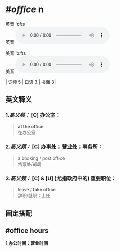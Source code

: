 # ***\#office*** n
英音 'ɒfɪs  
英音
<audio src="./media/office-B.aac" controls="controls"></audio>

美音 'ɔːfɪs  
美音
<audio src="./media/office.aac" controls="controls"></audio>



| 词频 5 | 口语 3 | 书面 3 |  

英文释义
---
### 1.*高义频：* **[C] 办公室：**  

 > **at the office**   
 > 在办公室    

### 2.*高义频：* **[C] 办事处；营业处；事务所：**  

 > a booking / post office  
 > 售票处/邮局    

### 3.*高义频：* **[C] & [U] (尤指政府中的) 重要职位：**  

 > leave / **take office**  
 > 辞职/就职；上任    


固定搭配
---
## \#office hours 
1.**办公时间；营业时间**  


